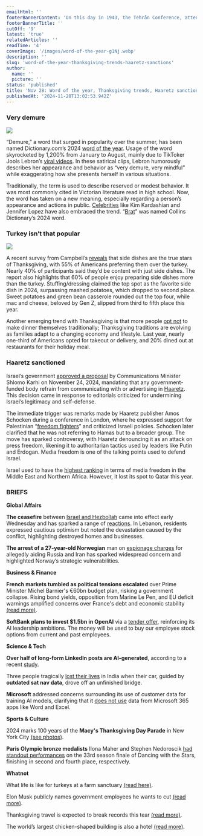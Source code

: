 ```yaml
---
emailHtml: ''
footerBannerContent: 'On this day in 1943, the Tehrān Conference, attended by Franklin D. Roosevelt, Winston Churchill, and Joseph Stalin, opened, with Stalin pressing for an invasion of France.'
footerBannerTitle: ''
cutOff: '9'
latest: 'true'
relatedArticles: ''
readTime: '4'
coverImage: '/images/word-of-the-year-g1Nj.webp'
description: ''
slug: 'word-of-the-year-thanksgiving-trends-haaretz-sanctions'
author:
  name: ''
  picture: ''
status: 'published'
title: 'Nov 28: Word of the year, Thanksgiving trends, Haaretz sanctions'
publishedAt: '2024-11-28T13:02:53.942Z'
---
```


### Very demure

![](/images/word-of-the-year-c1ND.webp)

“Demure,” a word that surged in popularity over the summer, has been named Dictionary.com’s 2024 [word of the year](https://edition.cnn.com/2024/11/26/style/demure-dictionary-2024-word-of-the-year-hnk-intl/index.html). Usage of the word skyrocketed by 1,200% from January to August, mainly due to TikToker Jools Lebron’s [viral videos](https://www.cosmopolitan.com/entertainment/celebs/a61865984/very-demure-tiktok-trend/). In these satirical clips, Lebron humorously describes her appearance and behavior as “very demure, very mindful” while exaggerating how she presents herself in various situations.

Traditionally, the term is used to describe reserved or modest behavior. It was most commonly cited in Victorian literature read in high school. Now, the word has taken on a new meaning, especially regarding a person’s appearance and actions in public. [Celebrities](https://www.axios.com/2024/08/25/demure-tiktok-trend-business-bandwagon) like Kim Kardashian and Jennifer Lopez have also embraced the trend. “[Brat](https://www.theguardian.com/books/2024/nov/01/brat-wins-collins-dictionary-word-of-the-year-2024#:~:text=Though%20Collins%20already%20defined%20%E2%80%9Cbrat,independent%2C%20and%20hedonistic%20attitude%E2%80%9D.)” was named Collins Dictionary’s 2024 word.

### Turkey isn’t that popular

![](/images/locked-in-thanksgiving-topic-k5NT.webp)

A recent survey from Campbell’s [reveals](https://nypost.com/2024/11/04/lifestyle/most-people-prefer-this-thanksgiving-food-over-turkey-survey-reveals/) that side dishes are the true stars of Thanksgiving, with 55% of Americans preferring them over the turkey. Nearly 40% of participants said they’d be content with just side dishes. The report also highlights that 60% of people enjoy preparing side dishes more than the turkey. Stuffing/dressing claimed the top spot as the favorite side dish in 2024, surpassing mashed potatoes, which dropped to second place. Sweet potatoes and green bean casserole rounded out the top four, while mac and cheese, beloved by Gen Z, slipped from third to fifth place this year.

Another emerging trend with Thanksgiving is that more people [opt not](https://www.lex18.com/news/covering-kentucky/more-americans-opting-to-eat-out-or-order-pre-cooked-meals-for-thanksgiving) to make dinner themselves traditionally; Thanksgiving traditions are evolving as families adapt to a changing economy and lifestyle. Last year, nearly one-third of Americans opted for takeout or delivery, and 20% dined out at restaurants for their holiday meal.

### Haaretz sanctioned

Israel’s government [approved a proposal](https://edition.cnn.com/2024/11/25/middleeast/israel-sanctions-haaretz-over-comments-intl-hnk/index.html) by Communications Minister Shlomo Karhi on November 24, 2024, mandating that any government-funded body refrain from communicating with or advertising in [Haaretz](https://www.britannica.com/topic/Haaretz). This decision came in response to editorials criticized for undermining Israel’s legitimacy and self-defense.

The immediate trigger was remarks made by Haaretz publisher Amos Schocken during a conference in London, where he expressed support for Palestinian “[freedom fighters](https://www.middleeasteye.net/news/haaretz-disavows-own-publisher-calling-palestinians-freedom-fighters)” and criticized Israeli policies. Schocken later clarified that he was not referring to Hamas but to a broader group. The move has sparked controversy, with Haaretz denouncing it as an attack on press freedom, likening it to authoritarian tactics used by leaders like Putin and Erdogan. Media freedom is one of the talking points used to defend Israel.

Israel used to have the [highest ranking](https://rsf.org/en/region/middle-east-north-africa) in terms of media freedom in the Middle East and Northern Africa. However, it lost its spot to Qatar this year.

### BRIEFS

**Global Affairs**

**The ceasefire** between [Israel and Hezbollah](https://www.bbc.com/news/articles/cx2d3gj9ewxo) came into effect early Wednesday and has sparked a range of [reactions](https://www.bbc.com/news/videos/c2k0ezg2p3go). In Lebanon, residents expressed cautious optimism but noted the devastation caused by the conflict, highlighting destroyed homes and businesses.

**The arrest of a 27-year-old Norwegian** man on [espionage charges](https://www.newsweek.com/norwegian-student-arrested-spying-us-embassy-russia-iran-1990293) for allegedly aiding Russia and Iran has sparked widespread concern and highlighted Norway’s strategic vulnerabilities.

**Business & Finance**

**French markets tumbled as political tensions escalated** over Prime Minister Michel Barnier's €60bn budget plan, risking a government collapse. Rising bond yields, opposition from Marine Le Pen, and EU deficit warnings amplified concerns over France's debt and economic stability [(read more)](https://www.ft.com/content/d056bfb5-81ce-40c2-ac2c-757ccccdb8fe).

**SoftBank plans to invest $1.5bn in OpenAI** via a [tender offer](https://www.reuters.com/technology/openai-allows-employees-sell-15-bln-stock-softbank-cnbc-reports-2024-11-27/), reinforcing its AI leadership ambitions. The money will be used to buy our employee stock options from current and past employees.

**Science & Tech**

**Over half of long-form LinkedIn posts are AI-generated**, according to a recent [study](https://readwrite.com/over-half-of-linkedin-long-form-posts-are-ai-generated-study-finds/).

Three people tragically [lost their lives](https://www.ladbible.com/news/world-news/sat-nav-unfinished-bridge-three-killed-india-977224-20241126) in India when their car, guided by **outdated sat nav data**, drove off an unfinished bridge.

**Microsoft** addressed concerns surrounding its use of customer data for training AI models, clarifying that it [does not use](https://www.theverge.com/2024/11/27/24307284/microsoft-debunks-office-ai-data-scraping-rumors) data from Microsoft 365 apps like Word and Excel.

**Sports & Culture**

2024 marks 100 years of the **Macy's Thanksgiving Day Parade** in New York City [(see photos)](https://www.vogue.com/article/thanksgiving-day-parade-photos?utm_source=chatgpt.com).

**Paris Olympic bronze medalists** Ilona Maher and Stephen Nedoroscik [had standout performances](https://www.nbcsports.com/olympics/news/dancing-with-the-stars-ilona-maher-stephen-nedoroscik) on the 33rd season finale of Dancing with the Stars, finishing in second and fourth place, respectively.

**Whatnot**

What life is like for turkeys at a farm sanctuary [(read here)](https://eu.usatoday.com/story/news/nation/2024/11/27/thanksgiving-turkeys-roam-farm-sanctuary/76575534007/).

Elon Musk publicly names government employees he wants to cut [(read more)](https://edition.cnn.com/2024/11/27/business/elon-musk-government-employees-targets/index.html).

Thanksgiving travel is expected to break records this tear [(read more)](https://apnews.com/travel-expected-to-break-records-this-thanksgiving-holiday-000001936a64d02ca99ffaf5f2540000).

The world’s largest chicken-shaped building is also a hotel [(read more)](https://edition.cnn.com/travel/philippines-guinness-world-records-chicken-hotel-intl-hnk/index.html).